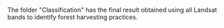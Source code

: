 The folder "Classification" has the final result obtained using all Landsat bands to identify forest harvesting practices.
